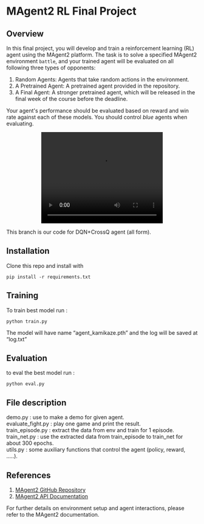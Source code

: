 # MAgent2 RL Final Project
## Overview
In this final project, you will develop and train a reinforcement learning (RL) agent using the MAgent2 platform. The task is to solve a specified MAgent2 environment `battle`, and your trained agent will be evaluated on all following three types of opponents:

1. Random Agents: Agents that take random actions in the environment.
2. A Pretrained Agent: A pretrained agent provided in the repository.
3. A Final Agent: A stronger pretrained agent, which will be released in the final week of the course before the deadline.

Your agent's performance should be evaluated based on reward and win rate against each of these models. You should control *blue* agents when evaluating.


<p align="center">
    <video width="320" height="240" controls>
        <source src="video/cross_vs_red.mp4" type="video/mp4" alt="battle vs red agent">
        <source src="video/cross_vs_fina.mp4" type="video/ogg" alt="battle vs red_final agent">
        Your browser does not support the video tag.
    </video>
</p>

This branch is our code for DQN+CrossQ agent (all form).

## Installation
Clone this repo and install with
```
pip install -r requirements.txt
```

## Training
To train best model run : 
```
python train.py
```
The model will have name “agent_kamikaze.pth” and the log will be saved at “log.txt”
## Evaluation
to eval the best model run : 
```
python eval.py
```
## File description
demo.py : use to make a demo for given agent.  
evaluate_fight.py : play one game and print the result.  
train_episode.py : extract the data from env and train for 1 episode.  
train_net.py : use the extracted data from train_episode to train_net for about 300 epochs.  
utils.py : some auxiliary functions that control the agent (policy, reward, …..).  


## References

1. [MAgent2 GitHub Repository](https://github.com/Farama-Foundation/MAgent2)
2. [MAgent2 API Documentation](https://magent2.farama.org/introduction/basic_usage/)

For further details on environment setup and agent interactions, please refer to the MAgent2 documentation.